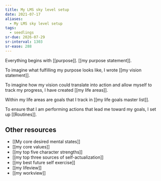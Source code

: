 ```yaml
---
title: My LMS sky level setup
date: 2021-07-17
aliases:
  - My LMS sky level setup
tags:
  - seedlings
sr-due: 2026-07-29
sr-interval: 1303
sr-ease: 288
---
```

Everything begins with [[purpose]]. [[my purpose statement]].

To imagine what fulfilling my purpose looks like, I wrote [[my vision statement]].

To imagine how my vision could translate into action and allow myself to track my progress, I have created [[my life areas]].

Within my life areas are goals that I track in [[my life goals master list]].

To ensure that I am performing actions that lead me toward my goals, I set up [[Routines]].

## Other resources

- [[My core desired mental states]]
- [[my core values]]
- [[my top five character strengths]]
- [[my top three sources of self-actualization]]
- [[my best future self exercise]]
- [[my lifeview]]
- [[my workview]]